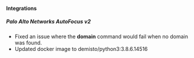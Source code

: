 
#### Integrations
##### Palo Alto Networks AutoFocus v2
- Fixed an issue where the **domain** command would fail when no domain was found. 
- Updated docker image to demisto/python3:3.8.6.14516
